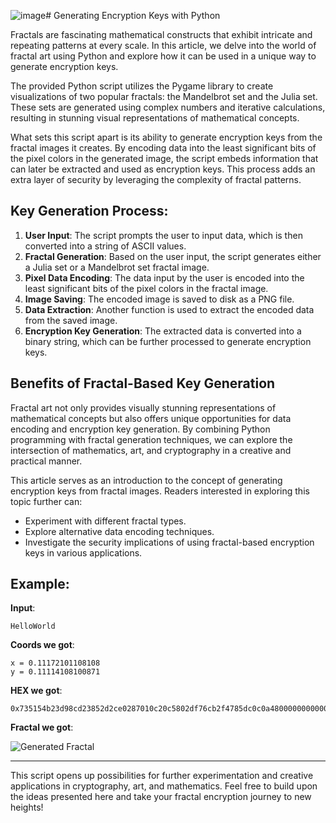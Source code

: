 ![image](https://github.com/user-attachments/assets/0519c18d-8d69-45de-8269-70bbbb1f8dad)# Generating Encryption Keys with Python

Fractals are fascinating mathematical constructs that exhibit intricate and repeating patterns at every scale. In this article, we delve into the world of fractal art using Python and explore how it can be used in a unique way to generate encryption keys.

The provided Python script utilizes the Pygame library to create visualizations of two popular fractals: the Mandelbrot set and the Julia set. These sets are generated using complex numbers and iterative calculations, resulting in stunning visual representations of mathematical concepts.

What sets this script apart is its ability to generate encryption keys from the fractal images it creates. By encoding data into the least significant bits of the pixel colors in the generated image, the script embeds information that can later be extracted and used as encryption keys. This process adds an extra layer of security by leveraging the complexity of fractal patterns.

## Key Generation Process:
1. **User Input**: The script prompts the user to input data, which is then converted into a string of ASCII values.
2. **Fractal Generation**: Based on the user input, the script generates either a Julia set or a Mandelbrot set fractal image.
3. **Pixel Data Encoding**: The data input by the user is encoded into the least significant bits of the pixel colors in the fractal image.
4. **Image Saving**: The encoded image is saved to disk as a PNG file.
5. **Data Extraction**: Another function is used to extract the encoded data from the saved image.
6. **Encryption Key Generation**: The extracted data is converted into a binary string, which can be further processed to generate encryption keys.

## Benefits of Fractal-Based Key Generation
Fractal art not only provides visually stunning representations of mathematical concepts but also offers unique opportunities for data encoding and encryption key generation. By combining Python programming with fractal generation techniques, we can explore the intersection of mathematics, art, and cryptography in a creative and practical manner.

This article serves as an introduction to the concept of generating encryption keys from fractal images. Readers interested in exploring this topic further can:
- Experiment with different fractal types.
- Explore alternative data encoding techniques.
- Investigate the security implications of using fractal-based encryption keys in various applications.

## Example:
**Input**: 
```
HelloWorld
```

**Coords we got**:
```
x = 0.11172101108108
y = 0.11114108100871
```

**HEX we got**:
```
0x735154b23d98cd23852d2ce0287010c20c5802df76cb2f4785dc0c0a48000000000008c03db5fd0
```

**Fractal we got**:

![Generated Fractal](https://i.imgur.com/dSAZ9eR.png)

---

This script opens up possibilities for further experimentation and creative applications in cryptography, art, and mathematics. Feel free to build upon the ideas presented here and take your fractal encryption journey to new heights!
